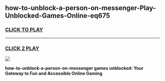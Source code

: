 
## how-to-unblock-a-person-on-messenger-Play-Unblocked-Games-Online-eq675
<h3>
<a href="https://premium76.site?title=how-to-unblock-a-person-on-messenger&ref=25A">CLICK TO PLAY</a></h3>
<hr>

<h3>
<a href="https://premium76.site?title=how-to-unblock-a-person-on-messenger&ref=25A">CLICK 2 PLAY</a>
  
</h3>

<a href="https://premium76.site?title=how-to-unblock-a-person-on-messenger&ref=25A"><img src="https://clearcache.store/games.png"></a>


**how-to-unblock-a-person-on-messenger games unblocked: Your Gateway to Fun and Accessible Online Gaming**
